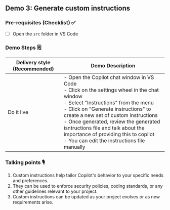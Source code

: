## Demo 3: Generate custom instructions

### Pre-requisites (Checklist) ✅

- [ ] Open the `src` folder in VS Code

### Demo Steps 🗒

Delivery style (Recommended) | Demo Description 
--------------|------------- 
Do it live | - Open the Copilot chat window in VS Code <br> - Click on the settings wheel in the chat window <br> - Select "Instructions" from the menu <br> - Click on "Generate instructions" to create a new set of custom instructions <br> - Once generated, review the generated isntructions file and talk about the importance of providing this to copilot <br> - You can edit the instructions file manually

### Talking points 🎙

1. Custom instructions help tailor Copilot's behavior to your specific needs and preferences.
2. They can be used to enforce security policies, coding standards, or any other guidelines relevant to your project.
3. Custom instructions can be updated as your project evolves or as new requirements arise.


